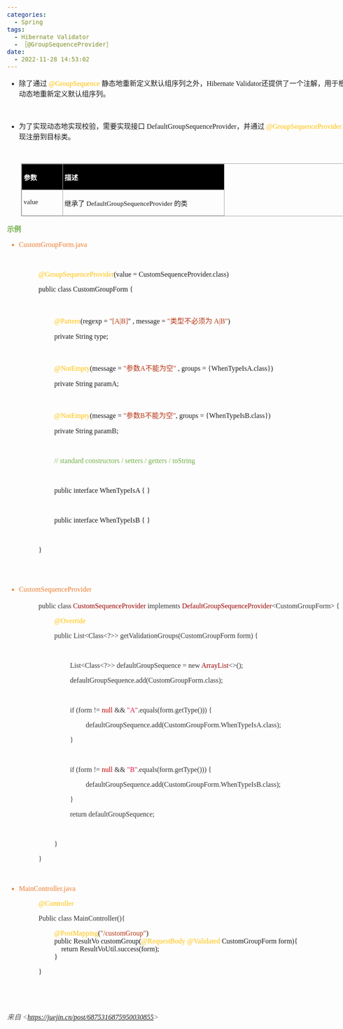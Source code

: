```yaml
---
categories:
  - Spring
tags:
  - Hibernate Validator
  - ［@GroupSequenceProvider］
date:
  - 2022-11-28 14:53:02
---
```


<body lang=zh-CN style='font-family:"Microsoft YaHei UI";font-size:12.0pt'>
<!--StartFragment-->

<div style='direction:ltr;border-width:100%'>

<div style='direction:ltr;margin-top:0in;margin-left:0in;width:8.9958in'>

<div style='direction:ltr;margin-top:0in;margin-left:0in;width:8.9958in'>

<ul type=disc style='direction:ltr;unicode-bidi:embed;margin-top:0in;
 margin-bottom:0in'>
 <li style='margin-top:0;margin-bottom:0;vertical-align:middle'><span
     style='font-family:"Microsoft YaHei UI";font-size:12.0pt' lang=zh-CN>除了通过</span><span
     style='font-family:"Comic Sans MS";font-size:12.0pt' lang=en-US> </span><span
     style='font-family:"Comic Sans MS";font-size:12.0pt;color:#FFC000'
     lang=zh-CN>@GroupSequence</span><span style='font-family:"Comic Sans MS";
     font-size:12.0pt' lang=en-US> </span><span style='font-family:"Microsoft YaHei UI";
     font-size:12.0pt' lang=zh-CN>静态地重新定义默认组序列之外，</span><span style='font-family:
     "Comic Sans MS";font-size:12.0pt' lang=zh-CN>Hibernate Validator</span><span
     style='font-family:"Microsoft YaHei UI";font-size:12.0pt' lang=zh-CN>还提供了一个注解，用于根据对象状态动态地重新定义默认组序列。</span></li>
</ul>

<p style='font-family:"Comic Sans MS";font-size:12.0pt'>&nbsp;</p>

<ul type=disc style='direction:ltr;unicode-bidi:embed;margin-top:0in;
 margin-bottom:0in'>
 <li style='margin-top:0;margin-bottom:0;vertical-align:middle'><span
     style='font-family:"Microsoft YaHei UI";font-size:12.0pt' lang=zh-CN>为了实现动态地实现校验，需要实现接口</span><span
     style='font-family:"Comic Sans MS";font-size:12.0pt' lang=en-US> </span><span
     style='font-family:"Comic Sans MS";font-size:12.0pt' lang=zh-CN>DefaultGroupSequenceProvider</span><span
     style='font-family:"Microsoft YaHei UI";font-size:12.0pt' lang=zh-CN>，并通过</span><span
     style='font-family:"Comic Sans MS";font-size:12.0pt' lang=en-US> </span><span
     style='font-family:"Comic Sans MS";font-size:12.0pt;color:#FFC000'
     lang=zh-CN>@GroupSequenceProvider</span><span style='font-family:"Comic Sans MS";
     font-size:12.0pt' lang=en-US> </span><span style='font-family:"Microsoft YaHei UI";
     font-size:12.0pt' lang=zh-CN>注释将该实现注册到目标类。</span></li>
</ul>

<p style='margin-left:.375in;font-family:"Comic Sans MS";font-size:
12.0pt'>&nbsp;</p>

<div style='direction:ltr'>

<table border=1 cellpadding=0 cellspacing=0 valign=top style='direction:ltr;
 border-collapse:collapse;border-style:solid;border-color:#A3A3A3;border-width:
 1pt;margin-left:.3333in' title="" summary="">
 <tr>
  <td style='border-style:solid;border-color:#A3A3A3;border-width:1pt;
  background-color:black;vertical-align:top;width:.8812in;padding:2.0pt 3.0pt 2.0pt 3.0pt'>
  <p style='font-family:"Microsoft YaHei UI";font-size:11.5pt;
  color:white'><span style='font-weight:bold'>参数</span></p>
  </td>
  <td style='border-style:solid;border-color:#A3A3A3;border-width:1pt;
  background-color:black;vertical-align:top;width:3.7527in;padding:2.0pt 3.0pt 2.0pt 3.0pt'>
  <p style='font-family:"Microsoft YaHei UI";font-size:11.5pt;
  color:white'><span style='font-weight:bold'>描述</span></p>
  </td>
 </tr>
 <tr>
  <td style='border-style:solid;border-color:#A3A3A3;border-width:1pt;
  vertical-align:top;width:.8812in;padding:2.0pt 3.0pt 2.0pt 3.0pt'>
  <p style='font-family:"Comic Sans MS";font-size:11.5pt'
  lang=en-US>value</p>
  </td>
  <td style='border-style:solid;border-color:#A3A3A3;border-width:1pt;
  vertical-align:top;width:3.7527in;padding:2.0pt 3.0pt 2.0pt 3.0pt'>
  <p style='font-size:11.5pt'><span style='font-family:"Microsoft YaHei UI"'
  lang=zh-CN>继承了</span><span style='font-family:"Comic Sans MS"' lang=en-US> </span><span
  style='font-family:"Comic Sans MS"' lang=zh-CN>DefaultGroupSequenceProvider</span><span
  style='font-family:"Comic Sans MS"' lang=en-US> </span><span
  style='font-family:"Microsoft YaHei UI"' lang=zh-CN>的类</span></p>
  </td>
 </tr>
</table>

</div>

<p style='font-family:"Microsoft YaHei UI";font-size:12.0pt;
color:#70AD47'><span style='font-weight:bold'>示例</span></p>

<ul type=disc style='direction:ltr;unicode-bidi:embed;margin-top:0in;
 margin-bottom:0in'>
 <li style='margin-top:0;margin-bottom:0;vertical-align:middle;color:#ED7D31'><span
     style='font-family:"Comic Sans MS";font-size:12.0pt' lang=zh-CN>CustomGroupForm</span><span
     style='font-family:"Comic Sans MS";font-size:12.0pt' lang=en-US>.java</span></li>
</ul>

<p style='margin-left:.375in;font-family:"Comic Sans MS";font-size:
12.0pt;color:#ED7D31' lang=en-US>&nbsp;</p>

<p style='margin-left:.75in;font-family:"Comic Sans MS";font-size:
12.0pt'><span style='color:#FFC000'>@GroupSequenceProvider</span>(value =
CustomSequenceProvider.class)</p>

<p style='margin-left:.75in;font-family:"Comic Sans MS";font-size:
12.0pt'>public class CustomGroupForm {</p>

<p style='margin-left:.75in;font-family:"Comic Sans MS";font-size:
12.0pt'>&nbsp;</p>

<p style='margin-left:1.125in;font-size:12.0pt'><span
style='font-family:"Comic Sans MS";color:#FFC000'>@Pattern</span><span
style='font-family:"Comic Sans MS"'>(regexp = </span><span style='font-family:
"Comic Sans MS";color:#B43512'>&quot;[A|B]</span><span style='font-family:"Comic Sans MS"'>&quot;
, message = </span><span style='font-family:"Comic Sans MS";color:#B43512'>&quot;</span><span
style='font-family:"Microsoft YaHei UI";color:#B43512'>类型不必须为</span><span
style='font-family:"Comic Sans MS";color:#B43512'> A|B&quot;</span><span
style='font-family:"Comic Sans MS"'>)</span></p>

<p style='margin-left:1.125in;font-family:"Comic Sans MS";
font-size:12.0pt'>private String type;</p>

<p style='margin-left:.75in;font-family:"Comic Sans MS";font-size:
12.0pt'>&nbsp;</p>

<p style='margin-left:1.125in;font-size:12.0pt'><span
style='font-family:"Comic Sans MS";color:#FFC000'>@NotEmpty</span><span
style='font-family:"Comic Sans MS"'>(message = </span><span style='font-family:
"Comic Sans MS";color:#B43512'>&quot;</span><span style='font-family:"Microsoft YaHei UI";
color:#B43512'>参数</span><span style='font-family:"Comic Sans MS";color:#B43512'>A</span><span
style='font-family:"Microsoft YaHei UI";color:#B43512'>不能为空</span><span
style='font-family:"Comic Sans MS";color:#B43512'>&quot;</span><span
style='font-family:"Comic Sans MS"'> , groups = {WhenTypeIsA.class})</span></p>

<p style='margin-left:1.125in;font-family:"Comic Sans MS";
font-size:12.0pt'>private String paramA;</p>

<p style='margin-left:.75in;font-family:"Comic Sans MS";font-size:
12.0pt'>&nbsp;</p>

<p style='margin-left:1.125in;font-size:12.0pt'><span
style='font-family:"Comic Sans MS";color:#FFC000'>@NotEmpty</span><span
style='font-family:"Comic Sans MS"'>(message = </span><span style='font-family:
"Comic Sans MS";color:#B43512'>&quot;</span><span style='font-family:"Microsoft YaHei UI";
color:#B43512'>参数</span><span style='font-family:"Comic Sans MS";color:#B43512'>B</span><span
style='font-family:"Microsoft YaHei UI";color:#B43512'>不能为空</span><span
style='font-family:"Comic Sans MS";color:#B43512'>&quot;</span><span
style='font-family:"Comic Sans MS"'>, groups = {WhenTypeIsB.class})</span></p>

<p style='margin-left:1.125in;font-family:"Comic Sans MS";
font-size:12.0pt'>private String paramB;</p>

<p style='margin-left:1.125in;font-family:"Comic Sans MS";
font-size:12.0pt'>&nbsp;</p>

<p style='margin-left:1.125in;font-family:"Comic Sans MS";
font-size:12.0pt;color:#70AD47'>// standard constructors / setters / getters /
toString</p>

<p style='margin-left:.75in;font-family:"Comic Sans MS";font-size:
12.0pt'>&nbsp;</p>

<p style='margin-left:1.125in;font-family:"Comic Sans MS";
font-size:12.0pt'><span lang=zh-CN>public interface WhenTypeIsA {</span><span
lang=en-US> </span><span lang=zh-CN>}</span></p>

<p style='margin-left:.75in;font-family:"Comic Sans MS";font-size:
12.0pt'>&nbsp;</p>

<p style='margin-left:1.125in;font-family:"Comic Sans MS";
font-size:12.0pt'><span lang=zh-CN>public interface WhenTypeIsB {</span><span
lang=en-US> </span><span lang=zh-CN>}</span></p>

<p style='margin-left:.75in;font-family:"Comic Sans MS";font-size:
12.0pt'>&nbsp;</p>

<p style='margin-left:.75in;font-family:"Comic Sans MS";font-size:
12.0pt'>}</p>

<p style='font-family:"Comic Sans MS";font-size:12.0pt'>&nbsp;</p>

<ul type=disc style='direction:ltr;unicode-bidi:embed;margin-top:0in;
 margin-bottom:0in'>
 <li style='margin-top:0;margin-bottom:0;vertical-align:middle;margin-top:26pt;
     margin-bottom:7pt;line-height:19pt;color:#ED7D31'><span style='font-family:
     "Comic Sans MS";font-size:12.0pt'>CustomSequenceProvider</span></li>
</ul>

<p style='margin-left:.75in;font-family:"Comic Sans MS";font-size:
12.0pt'><span style='color:#333333'>public class </span><span style='color:
#990000'>CustomSequenceProvider</span><span style='color:#333333'> implements </span><span
style='color:#990000'>DefaultGroupSequenceProvider</span><span
style='color:#333333'>&lt;CustomGroupForm&gt; {</span></p>

<p style='margin-left:1.125in;font-family:"Comic Sans MS";
font-size:12.0pt;color:#FFC000'>@Override</p>

<p style='margin-left:1.125in;font-family:"Comic Sans MS";
font-size:12.0pt;color:#333333'>public List&lt;Class&lt;?&gt;&gt;
getValidationGroups(CustomGroupForm form) {</p>

<p style='margin-left:1.125in;font-family:"Comic Sans MS";
font-size:12.0pt;color:#333333'>&nbsp;</p>

<p style='margin-left:1.5in;font-family:"Comic Sans MS";font-size:
12.0pt'><span style='color:#333333'>List&lt;Class&lt;?&gt;&gt;
defaultGroupSequence = new </span><span style='color:#990000'>ArrayList</span><span
style='color:#333333'>&lt;&gt;();</span></p>

<p style='margin-left:1.5in;font-family:"Comic Sans MS";font-size:
12.0pt;color:#333333'>defaultGroupSequence.add(CustomGroupForm.class);</p>

<p style='margin-left:1.5in;font-family:"Comic Sans MS";font-size:
12.0pt;color:#333333'>&nbsp;</p>

<p style='margin-left:1.5in;font-family:"Comic Sans MS";font-size:
12.0pt'><span style='color:#333333'>if (form != </span><span style='color:#C00000'>null</span><span
style='color:#333333'> &amp;&amp; </span><span style='color:#DD1144'>&quot;A&quot;</span><span
style='color:#333333'>.equals(form.getType())) {</span></p>

<p style='margin-left:1.875in;font-family:"Comic Sans MS";
font-size:12.0pt;color:#333333'>defaultGroupSequence.add(CustomGroupForm.WhenTypeIsA.class);</p>

<p style='margin-left:1.5in;font-family:"Comic Sans MS";font-size:
12.0pt;color:#333333'>}</p>

<p style='margin-left:1.5in;font-family:"Comic Sans MS";font-size:
12.0pt;color:#333333'>&nbsp;</p>

<p style='margin-left:1.5in;font-family:"Comic Sans MS";font-size:
12.0pt'><span style='color:#333333'>if (form != </span><span style='color:#C00000'>null</span><span
style='color:#333333'> &amp;&amp; </span><span style='color:#DD1144'>&quot;B&quot;</span><span
style='color:#333333'>.equals(form.getType())) {</span></p>

<p style='margin-left:1.875in;font-family:"Comic Sans MS";
font-size:12.0pt;color:#333333'>defaultGroupSequence.add(CustomGroupForm.WhenTypeIsB.class);</p>

<p style='margin-left:1.5in;font-family:"Comic Sans MS";font-size:
12.0pt;color:#333333'>}</p>

<p style='margin-left:1.5in;font-family:"Comic Sans MS";font-size:
12.0pt;color:#333333'>return defaultGroupSequence;</p>

<p style='margin-left:1.5in;font-family:"Comic Sans MS";font-size:
12.0pt;color:#333333'>&nbsp;</p>

<p style='margin-left:1.125in;font-family:"Comic Sans MS";
font-size:12.0pt;color:#333333'>}</p>

<p style='margin-left:.75in;font-family:"Comic Sans MS";font-size:
12.0pt;color:#333333'>}</p>

<p style='margin-left:.75in;font-family:"Comic Sans MS";font-size:
12.0pt;color:#333333'>&nbsp;</p>

<ul type=disc style='direction:ltr;unicode-bidi:embed;margin-top:0in;
 margin-bottom:0in'>
 <li style='margin-top:0;margin-bottom:0;vertical-align:middle;margin-top:0pt;
     margin-bottom:12pt;color:#ED7D31' lang=en-US><span style='font-family:
     "Comic Sans MS";font-size:12.0pt'>MainController.java</span></li>
</ul>

<p style='margin-left:.75in;font-family:"Comic Sans MS";font-size:
12.0pt;color:#FFC000'>@Controller</p>

<p style='margin-left:.75in;font-family:"Comic Sans MS";font-size:
12.0pt;color:#333333'>Public class MainController(){</p>

<p style='margin-left:1.125in;margin-top:0pt;margin-bottom:12pt;font-family:
"Comic Sans MS";font-size:12.0pt'><span style='color:#FFC000'>@PostMapping</span>(<span
style='color:#B43512'>&quot;/customGroup&quot;</span>)<br>
public ResultVo customGroup(<span style='color:#FFC000'>@RequestBody @Validated</span>
CustomGroupForm form){<br>
<span style='mso-spacerun:yes'>    </span>return
ResultVoUtil.success(form);<br>
}</p>

<p style='margin-left:.75in;font-family:"Comic Sans MS";font-size:
12.0pt' lang=en-US>}</p>

<p style='margin-left:.375in;font-family:"Comic Sans MS";font-size:
12.0pt;color:#333333'>&nbsp;</p>

<p style='margin-left:.75in;font-family:"Comic Sans MS";font-size:
9.5pt;color:#333333'>&nbsp;</p>

<p><cite style='font-size:12.0pt;color:#595959'><span
style='font-family:"Microsoft YaHei UI"'>来自</span><span style='font-family:
"Comic Sans MS"'> &lt;</span><a
href="https://juejin.cn/post/6875316875950030855"><span style='font-family:
"Comic Sans MS"'>https://juejin.cn/post/6875316875950030855</span></a><span
style='font-family:"Comic Sans MS"'>&gt; </span></cite></p>

</div>

</div>

</div>

<!--EndFragment-->
</body>
